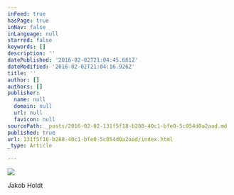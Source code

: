 ```yaml
---
inFeed: true
hasPage: true
inNav: false
inLanguage: null
starred: false
keywords: []
description: ''
datePublished: '2016-02-02T21:04:45.661Z'
dateModified: '2016-02-02T21:04:16.926Z'
title: ''
author: []
authors: []
publisher:
  name: null
  domain: null
  url: null
  favicon: null
sourcePath: _posts/2016-02-02-131f5f18-b288-40c1-bfe0-5c054d0a2aad.md
published: true
url: 131f5f18-b288-40c1-bfe0-5c054d0a2aad/index.html
_type: Article

---
```

![](https://the-grid-user-content.s3-us-west-2.amazonaws.com/72d94abe-91f5-495b-bc96-42eda968ec36.jpg)

Jakob Holdt